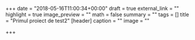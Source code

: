 +++
date = "2018-05-16T11:00:34+00:00"
draft = true
external_link = ""
highlight = true
image_preview = ""
math = false
summary = ""
tags = []
title = "Primul proiect de test2"
[header]
caption = ""
image = ""

+++
